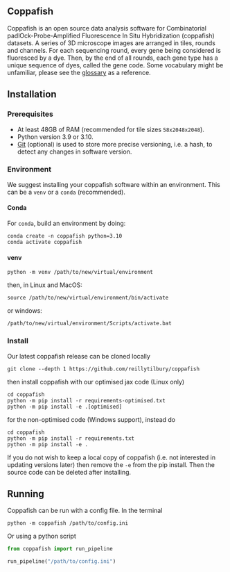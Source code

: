 ## Coppafish

Coppafish is an open source data analysis software for Combinatorial padlOck-Probe-Amplified Fluorescence In Situ 
Hybridization (coppafish) datasets. A series of 3D microscope images are arranged in tiles, rounds and channels. For 
each sequencing round, every gene being considered is fluoresced by a dye. Then, by the end of all rounds, each gene 
type has a unique sequence of dyes, called the gene code. Some vocabulary might be unfamiliar, please see the 
[glossary](glossary.md) as a reference.

## Installation

### Prerequisites

* At least 48GB of RAM (recommended for tile sizes `58x2048x2048`).
* Python version 3.9 or 3.10.
* [Git](https://git-scm.com/) (optional) is used to store more precise versioning, i.e. a hash, to detect any changes 
    in software version.

### Environment

We suggest installing your coppafish software within an environment. This can be a `venv` or a `conda` (recommended).

#### Conda

For `conda`, build an environment by doing:
```console
conda create -n coppafish python=3.10
conda activate coppafish
```

#### venv

```console
python -m venv /path/to/new/virtual/environment
```
then, in Linux and MacOS:
```console
source /path/to/new/virtual/environment/bin/activate
```
or windows:
```console
/path/to/new/virtual/environment/Scripts/activate.bat
```

### Install

Our latest coppafish release can be cloned locally
```console
git clone --depth 1 https://github.com/reillytilbury/coppafish
```

then install coppafish with our optimised jax code (Linux only)
```console
cd coppafish
python -m pip install -r requirements-optimised.txt
python -m pip install -e .[optimised]
```

for the non-optimised code (Windows support), instead do
```console
cd coppafish
python -m pip install -r requirements.txt
python -m pip install -e .
```

If you do not wish to keep a local copy of coppafish (i.e. not interested in updating versions later) then remove the 
`-e` from the pip install. Then the source code can be deleted after installing.

## Running

Coppafish can be run with a config file. In the terminal
```console
python -m coppafish /path/to/config.ini
```

Or using a python script
```python
from coppafish import run_pipeline

run_pipeline("/path/to/config.ini")
```
